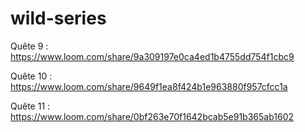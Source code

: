 # wild-series

Quête 9 : https://www.loom.com/share/9a309197e0ca4ed1b4755dd754f1cbc9

Quête 10 : https://www.loom.com/share/9649f1ea8f424b1e963880f957cfcc1a

Quête 11 : https://www.loom.com/share/0bf263e70f1642bcab5e91b365ab1602
